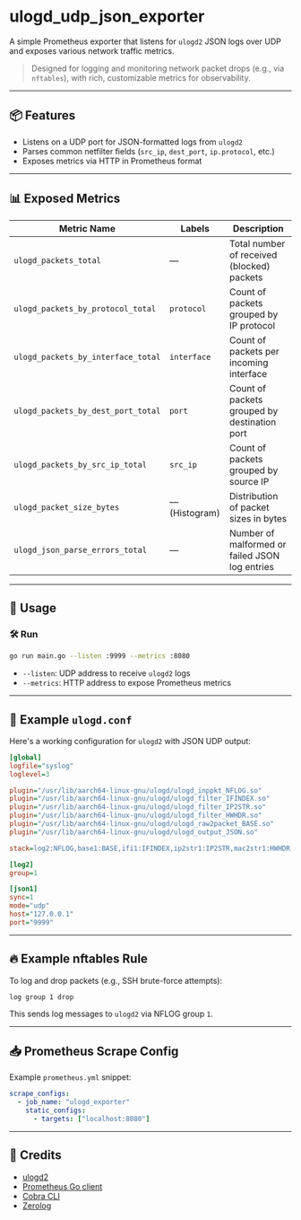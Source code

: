 # ulogd_udp_json_exporter

A simple Prometheus exporter that listens for `ulogd2` JSON logs over UDP and exposes various network traffic metrics.

> Designed for logging and monitoring network packet drops (e.g., via `nftables`), with rich, customizable metrics for observability.

---

## 📦 Features

- Listens on a UDP port for JSON-formatted logs from `ulogd2`
- Parses common netfilter fields (`src_ip`, `dest_port`, `ip.protocol`, etc.)
- Exposes metrics via HTTP in Prometheus format

---

## 📊 Exposed Metrics

| Metric Name                             | Labels              | Description                                       |
|----------------------------------------|---------------------|---------------------------------------------------|
| `ulogd_packets_total`                  | —                   | Total number of received (blocked) packets        |
| `ulogd_packets_by_protocol_total`      | `protocol`          | Count of packets grouped by IP protocol           |
| `ulogd_packets_by_interface_total`     | `interface`         | Count of packets per incoming interface           |
| `ulogd_packets_by_dest_port_total`     | `port`              | Count of packets grouped by destination port      |
| `ulogd_packets_by_src_ip_total`        | `src_ip`            | Count of packets grouped by source IP             |
| `ulogd_packet_size_bytes`              | — (Histogram)       | Distribution of packet sizes in bytes             |
| `ulogd_json_parse_errors_total`        | —                   | Number of malformed or failed JSON log entries    |

---

## 🚀 Usage

### 🛠️ Run

```bash
go run main.go --listen :9999 --metrics :8080
```

- `--listen`: UDP address to receive `ulogd2` logs
- `--metrics`: HTTP address to expose Prometheus metrics

---

## 🧪 Example `ulogd.conf`

Here's a working configuration for `ulogd2` with JSON UDP output:

```ini
[global]
logfile="syslog"
loglevel=3

plugin="/usr/lib/aarch64-linux-gnu/ulogd/ulogd_inppkt_NFLOG.so"
plugin="/usr/lib/aarch64-linux-gnu/ulogd/ulogd_filter_IFINDEX.so"
plugin="/usr/lib/aarch64-linux-gnu/ulogd/ulogd_filter_IP2STR.so"
plugin="/usr/lib/aarch64-linux-gnu/ulogd/ulogd_filter_HWHDR.so"
plugin="/usr/lib/aarch64-linux-gnu/ulogd/ulogd_raw2packet_BASE.so"
plugin="/usr/lib/aarch64-linux-gnu/ulogd/ulogd_output_JSON.so"

stack=log2:NFLOG,base1:BASE,ifi1:IFINDEX,ip2str1:IP2STR,mac2str1:HWHDR,json1:JSON

[log2]
group=1

[json1]
sync=1
mode="udp"
host="127.0.0.1"
port="9999"
```

---

## 🔥 Example nftables Rule

To log and drop packets (e.g., SSH brute-force attempts):

```nft
log group 1 drop
```

This sends log messages to `ulogd2` via NFLOG group `1`.

---

## 📥 Prometheus Scrape Config

Example `prometheus.yml` snippet:

```yaml
scrape_configs:
  - job_name: "ulogd_exporter"
    static_configs:
      - targets: ["localhost:8080"]
```

---

## 🙏 Credits

- [ulogd2](https://www.netfilter.org/projects/ulogd/)
- [Prometheus Go client](https://github.com/prometheus/client_golang)
- [Cobra CLI](https://github.com/spf13/cobra)
- [Zerolog](https://github.com/rs/zerolog)